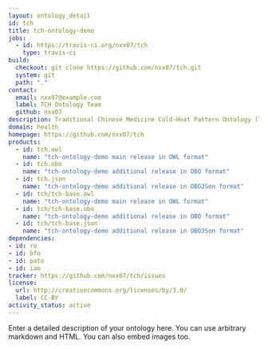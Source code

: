 ```yaml
---
layout: ontology_detail
id: tch
title: tch-ontology-demo
jobs:
  - id: https://travis-ci.org/nxx07/tch
    type: travis-ci
build:
  checkout: git clone https://github.com/nxx07/tch.git
  system: git
  path: "."
contact:
  email: nxx07@example.com
  label: TCH Ontology Team
  github: nxx07
description: Traditional Chinese Medicine Cold-Heat Pattern Ontology (TCH) is a formal ontology for representing TCM cold-heat patterns, diseases, symptoms, signs, herbs, formulas, and therapeutic methods. Built on BFO/RO standards with bilingual support (Chinese/English).
domain: health
homepage: https://github.com/nxx07/tch
products:
  - id: tch.owl
    name: "tch-ontology-demo main release in OWL format"
  - id: tch.obo
    name: "tch-ontology-demo additional release in OBO format"
  - id: tch.json
    name: "tch-ontology-demo additional release in OBOJSon format"
  - id: tch/tch-base.owl
    name: "tch-ontology-demo main release in OWL format"
  - id: tch/tch-base.obo
    name: "tch-ontology-demo additional release in OBO format"
  - id: tch/tch-base.json
    name: "tch-ontology-demo additional release in OBOJSon format"
dependencies:
- id: ro
- id: bfo
- id: pato
- id: iao
tracker: https://github.com/nxx07/tch/issues
license:
  url: http://creativecommons.org/licenses/by/3.0/
  label: CC-BY
activity_status: active
---
```


Enter a detailed description of your ontology here. You can use arbitrary markdown and HTML.
You can also embed images too.

